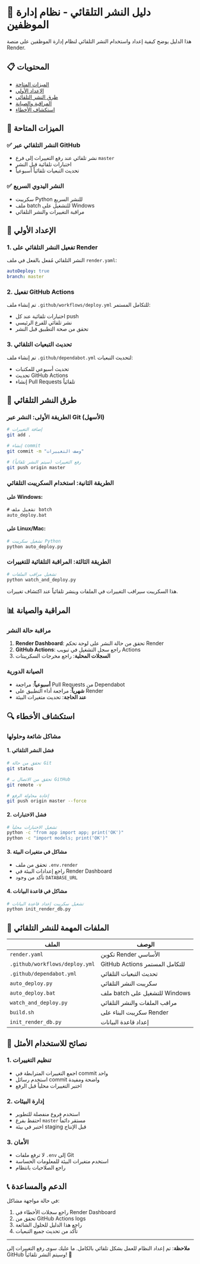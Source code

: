 # 🚀 دليل النشر التلقائي - نظام إدارة الموظفين

هذا الدليل يوضح كيفية إعداد واستخدام النشر التلقائي لنظام إدارة الموظفين على منصة Render.

## 📋 المحتويات

- [الميزات المتاحة](#الميزات-المتاحة)
- [الإعداد الأولي](#الإعداد-الأولي)
- [طرق النشر التلقائي](#طرق-النشر-التلقائي)
- [المراقبة والصيانة](#المراقبة-والصيانة)
- [استكشاف الأخطاء](#استكشاف-الأخطاء)

## 🎯 الميزات المتاحة

### ✅ النشر التلقائي عبر GitHub
- نشر تلقائي عند رفع التغييرات إلى فرع `master`
- اختبارات تلقائية قبل النشر
- تحديث التبعيات تلقائياً أسبوعياً

### ✅ النشر اليدوي السريع
- سكريبت Python للنشر السريع
- ملف batch للتشغيل على Windows
- مراقبة التغييرات والنشر التلقائي

## 🔧 الإعداد الأولي

### 1. تفعيل النشر التلقائي على Render

النشر التلقائي مُفعل بالفعل في ملف `render.yaml`:

```yaml
autoDeploy: true
branch: master
```

### 2. تفعيل GitHub Actions

تم إنشاء ملف `.github/workflows/deploy.yml` للتكامل المستمر:

- اختبارات تلقائية عند كل push
- نشر تلقائي للفرع الرئيسي
- تحقق من صحة التطبيق قبل النشر

### 3. تحديث التبعيات التلقائي

تم إنشاء ملف `.github/dependabot.yml` لتحديث التبعيات:

- تحديث أسبوعي للمكتبات
- تحديث GitHub Actions
- إنشاء Pull Requests تلقائياً

## 🚀 طرق النشر التلقائي

### الطريقة الأولى: النشر عبر Git (الأسهل)

```bash
# إضافة التغييرات
git add .

# إنشاء commit
git commit -m "وصف التغييرات"

# رفع التغييرات (سيتم النشر تلقائياً)
git push origin master
```

### الطريقة الثانية: استخدام السكريبت التلقائي

#### على Windows:
```cmd
# تشغيل ملف batch
auto_deploy.bat
```

#### على Linux/Mac:
```bash
# تشغيل سكريبت Python
python auto_deploy.py
```

### الطريقة الثالثة: المراقبة التلقائية للتغييرات

```bash
# تشغيل مراقب الملفات
python watch_and_deploy.py
```

هذا السكريبت سيراقب التغييرات في الملفات وينشر تلقائياً عند اكتشاف تغييرات.

## 📊 المراقبة والصيانة

### مراقبة حالة النشر

1. **Render Dashboard**: تحقق من حالة النشر على لوحة تحكم Render
2. **GitHub Actions**: راجع سجل التشغيل في تبويب Actions
3. **السجلات المحلية**: راجع مخرجات السكريبتات

### الصيانة الدورية

- **أسبوعياً**: مراجعة Pull Requests من Dependabot
- **شهرياً**: مراجعة أداء التطبيق على Render
- **عند الحاجة**: تحديث متغيرات البيئة

## 🔍 استكشاف الأخطاء

### مشاكل شائعة وحلولها

#### 1. فشل النشر التلقائي

```bash
# تحقق من حالة Git
git status

# تحقق من الاتصال بـ GitHub
git remote -v

# إعادة محاولة الرفع
git push origin master --force
```

#### 2. فشل الاختبارات

```bash
# تشغيل الاختبارات محلياً
python -c "from app import app; print('OK')"
python -c "import models; print('OK')"
```

#### 3. مشاكل في متغيرات البيئة

- تحقق من ملف `.env.render`
- راجع إعدادات البيئة في Render Dashboard
- تأكد من وجود `DATABASE_URL`

#### 4. مشاكل في قاعدة البيانات

```bash
# تشغيل سكريبت إعداد قاعدة البيانات
python init_render_db.py
```

## 📁 الملفات المهمة للنشر التلقائي

| الملف | الوصف |
|-------|--------|
| `render.yaml` | تكوين Render الأساسي |
| `.github/workflows/deploy.yml` | GitHub Actions للتكامل المستمر |
| `.github/dependabot.yml` | تحديث التبعيات التلقائي |
| `auto_deploy.py` | سكريبت النشر التلقائي |
| `auto_deploy.bat` | ملف batch للتشغيل على Windows |
| `watch_and_deploy.py` | مراقب الملفات والنشر التلقائي |
| `build.sh` | سكريبت البناء على Render |
| `init_render_db.py` | إعداد قاعدة البيانات |

## 🎯 نصائح للاستخدام الأمثل

### 1. تنظيم التغييرات
- اجمع التغييرات المترابطة في commit واحد
- استخدم رسائل commit واضحة ومفيدة
- اختبر التغييرات محلياً قبل الرفع

### 2. إدارة البيئات
- استخدم فروع منفصلة للتطوير
- احتفظ بفرع `master` مستقر دائماً
- اختبر في بيئة staging قبل الإنتاج

### 3. الأمان
- لا ترفع ملفات `.env` إلى Git
- استخدم متغيرات البيئة للمعلومات الحساسة
- راجع الصلاحيات بانتظام

## 📞 الدعم والمساعدة

في حالة مواجهة مشاكل:

1. راجع سجلات الأخطاء في Render Dashboard
2. تحقق من GitHub Actions logs
3. راجع هذا الدليل للحلول الشائعة
4. تأكد من تحديث جميع التبعيات

---

**ملاحظة**: تم إعداد النظام للعمل بشكل تلقائي بالكامل. ما عليك سوى رفع التغييرات إلى GitHub وسيتم النشر تلقائياً! 🎉